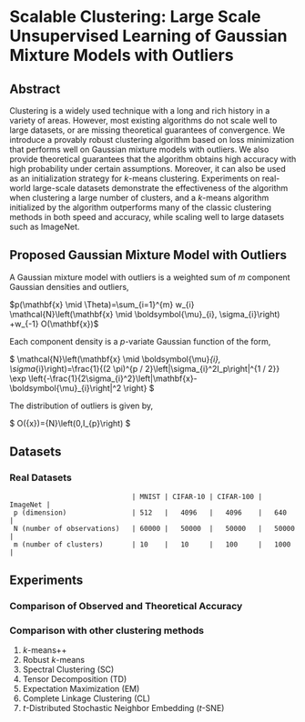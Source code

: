 # Scalable Clustering: Large Scale Unsupervised Learning of Gaussian Mixture Models with Outliers
## Abstract 
Clustering is a widely used technique with a long and rich history in a variety of areas. However, most existing algorithms do not scale well to large datasets, or are missing theoretical guarantees of convergence. We introduce a provably robust clustering algorithm based on loss minimization that performs well on Gaussian mixture models with outliers. We also provide theoretical guarantees that the algorithm obtains high accuracy with high probability under certain assumptions. Moreover, it can also be used as an initialization strategy for $k$-means clustering. 
Experiments on real-world large-scale datasets demonstrate the effectiveness of the algorithm when clustering a large number of clusters, and a $k$-means algorithm initialized by the algorithm outperforms many of the classic clustering methods in both speed and accuracy, while scaling well to large datasets such as ImageNet.
## Proposed Gaussian Mixture Model with Outliers

A Gaussian mixture model with outliers is a weighted sum of $m$ component Gaussian densities and outliers,

$p(\mathbf{x} \mid \Theta)=\sum_{i=1}^{m} w_{i} \mathcal{N}\left(\mathbf{x} \mid \boldsymbol{\mu}_{i}, \sigma_{i}\right)
+w_{-1} O(\mathbf{x})$

Each component density is a $p$-variate Gaussian function of the form,

$
\mathcal{N}\left(\mathbf{x} \mid \boldsymbol{\mu}_{i}, \sigma_{i}\right)=\frac{1}{(2 \pi)^{p / 2}\left|\sigma_{i}^2I_p\right|^{1 / 2}} \exp \left\{-\frac{1}{2\sigma_{i}^2}\left\|\mathbf{x}-\boldsymbol{\mu}_{i}\right\|^2 \right\}
$

The distribution of outliers is given by,

$
O({x})={N}\left(0,I_{p}\right)
$
## Datasets

### Real Datasets
                                  | MNIST | CIFAR-10 | CIFAR-100 | ImageNet |
     p (dimension)                | 512   |   4096   |   4096    |   640    |
     N (number of observations)   | 60000 |   50000  |   50000   |   50000  |
     m (number of clusters)       | 10    |   10     |   100     |   1000   |

## Experiments
### Comparison of Observed and Theoretical Accuracy

### Comparison with other clustering methods
1. $k$-means++ 
2. Robust $k$-means
3. Spectral Clustering (SC) 
4. Tensor Decomposition (TD) 
5. Expectation Maximization (EM) 
6. Complete Linkage Clustering (CL) 
7. $t$-Distributed Stochastic Neighbor Embedding ($t$-SNE) 
